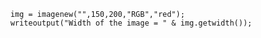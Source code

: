 ```luceescript+trycf
	img = imagenew("",150,200,"RGB","red");
	writeoutput("Width of the image = " & img.getwidth());
```